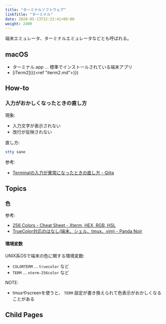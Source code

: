```yaml
---
title: "ターミナルソフトウェア"
linkTitle: "ターミナル"
date: 2020-05-13T22:23:41+09:00
weight: 2400
---
```


端末エミュレータ、ターミナルエミュレータなどとも呼ばれる。

## macOS

- ターミナル.app ... 標準でインストールされている端末アプリ
- [iTerm2]({{<ref "iterm2.md">}})

## How-to
### 入力がおかしくなったときの直し方

現象:

- 入力文字が表示されない
- 改行が反映されない

直し方:

```sh
stty sane
```

参考:

- [Terminalの入力が異常になったときの直し方 - Qiita](https://qiita.com/m-sakano/items/7f1afc7eb452a1a57015)

## Topics
### 色

参考:

- [256 Colors - Cheat Sheet - Xterm, HEX, RGB, HSL](https://jonasjacek.github.io/colors/)
- [TrueColor対応のはなし(端末、シェル、tmux、vim) - Panda Noir](https://www.pandanoir.info/entry/2019/11/02/202146)

#### 環境変数

UNIX系OSで端末の色に関する環境変数:

- `COLORTERM` ... `truecolor` など
- `TERM` ... `xterm-256color` など

NOTE:

- tmuxやscreenを使うと、 `TERM` 設定が書き換えられて色表示がおかしくなることがある

## Child Pages
